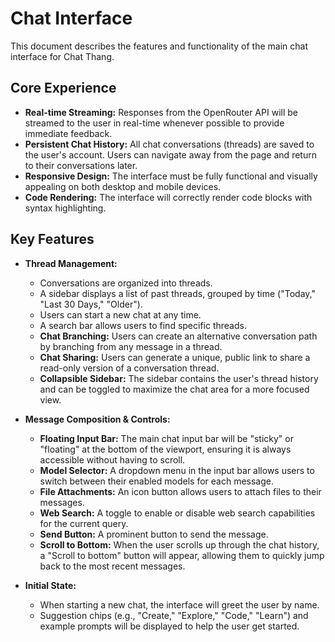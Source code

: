 # Chat Interface

This document describes the features and functionality of the main chat interface for Chat Thang.

## Core Experience

- **Real-time Streaming:** Responses from the OpenRouter API will be streamed to the user in real-time whenever possible to provide immediate feedback.
- **Persistent Chat History:** All chat conversations (threads) are saved to the user's account. Users can navigate away from the page and return to their conversations later.
- **Responsive Design:** The interface must be fully functional and visually appealing on both desktop and mobile devices.
- **Code Rendering:** The interface will correctly render code blocks with syntax highlighting.

## Key Features

- **Thread Management:**

  - Conversations are organized into threads.
  - A sidebar displays a list of past threads, grouped by time ("Today," "Last 30 Days," "Older").
  - Users can start a new chat at any time.
  - A search bar allows users to find specific threads.
  - **Chat Branching:** Users can create an alternative conversation path by branching from any message in a thread.
  - **Chat Sharing:** Users can generate a unique, public link to share a read-only version of a conversation thread.
  - **Collapsible Sidebar:** The sidebar contains the user's thread history and can be toggled to maximize the chat area for a more focused view.

- **Message Composition & Controls:**

  - **Floating Input Bar:** The main chat input bar will be "sticky" or "floating" at the bottom of the viewport, ensuring it is always accessible without having to scroll.
  - **Model Selector:** A dropdown menu in the input bar allows users to switch between their enabled models for each message.
  - **File Attachments:** An icon button allows users to attach files to their messages.
  - **Web Search:** A toggle to enable or disable web search capabilities for the current query.
  - **Send Button:** A prominent button to send the message.
  - **Scroll to Bottom:** When the user scrolls up through the chat history, a "Scroll to bottom" button will appear, allowing them to quickly jump back to the most recent messages.

- **Initial State:**
  - When starting a new chat, the interface will greet the user by name.
  - Suggestion chips (e.g., "Create," "Explore," "Code," "Learn") and example prompts will be displayed to help the user get started.
